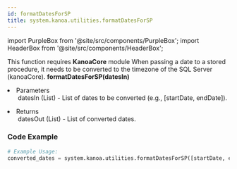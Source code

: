 ```yaml
---
id: formatDatesForSP
title: system.kanoa.utilities.formatDatesForSP
---
```


import PurpleBox from '@site/src/components/PurpleBox';
import HeaderBox from '@site/src/components/HeaderBox';

<PurpleBox>This function requires <b>KanoaCore</b> module</PurpleBox>
<HeaderBox header="Description">When passing a date to a stored procedure, it needs to be converted to the timezone of the SQL Server (kanoaCore).</HeaderBox>
<HeaderBox header="Syntax">
    <b>formatDatesForSP(datesIn)</b>
    <li>Parameters <br />
        <ul>datesIn (List) - List of dates to be converted (e.g., [startDate, endDate]).</ul>
    </li>
    <li>Returns <br />
        <ul>datesOut (List) - List of converted dates.</ul>
    </li>
</HeaderBox>

### Code Example

```python
# Example Usage:
converted_dates = system.kanoa.utilities.formatDatesForSP([startDate, endDate])

